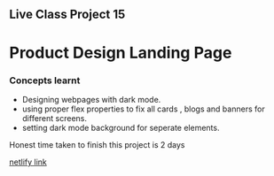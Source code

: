 ## Live Class Project 15

# Product Design Landing Page

### Concepts learnt
- Designing webpages with dark mode.
- using proper flex properties to fix all cards , blogs and banners for different screens.
- setting dark mode background for seperate elements.


Honest time taken to finish this project  is 2 days 

[netlify link](https://live-project-product-landpage.netlify.app/)